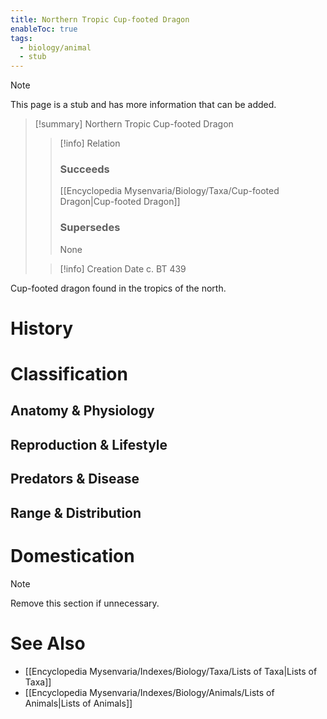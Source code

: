 ```yaml
---
title: Northern Tropic Cup-footed Dragon
enableToc: true
tags:
  - biology/animal
  - stub
---
```


> [!note]
> This page is a stub and has more information that can be added.

> [!summary] Northern Tropic Cup-footed Dragon
> > [!info] Relation
> > ### Succeeds
> > [[Encyclopedia Mysenvaria/Biology/Taxa/Cup-footed Dragon|Cup-footed Dragon]]
> > ### Supersedes
> > None
>
> > [!info] Creation Date
> > c. BT 439

Cup-footed dragon found in the tropics of the north.
# History

# Classification
## Anatomy & Physiology

## Reproduction & Lifestyle

## Predators & Disease

## Range & Distribution

# Domestication

> [!note]
> Remove this section if unnecessary.
# See Also
- [[Encyclopedia Mysenvaria/Indexes/Biology/Taxa/Lists of Taxa|Lists of Taxa]]
- [[Encyclopedia Mysenvaria/Indexes/Biology/Animals/Lists of Animals|Lists of Animals]]